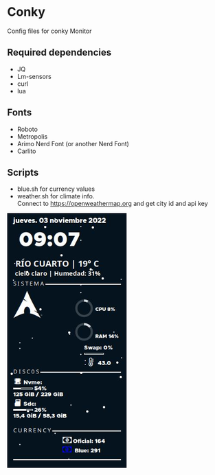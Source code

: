 # Conky
Config files for conky Monitor

## Required dependencies
+ JQ
+ Lm-sensors
+ curl
+ lua

## Fonts
+ Roboto
+ Metropolis
+ Arimo Nerd Font (or another Nerd Font)
+ Carlito

## Scripts 
+ blue.sh for currency values
+ weather.sh for climate info.     
Connect to https://openweathermap.org and get city id and api key

<img src="https://github.com/genaro14/conky/raw/main/GP/conky.jpg" width="278" height="594"/>
